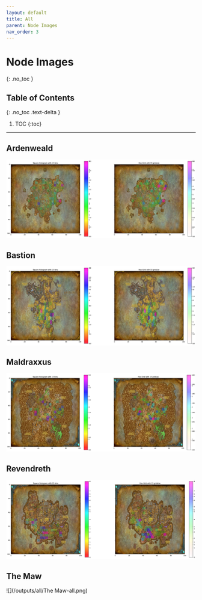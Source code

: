 ```yaml
---
layout: default
title: All
parent: Node Images
nav_order: 3
---
```


# Node Images
{: .no_toc }

## Table of Contents
{: .no_toc .text-delta }

1. TOC
{:toc}

---

## Ardenweald

![](/outputs/all/Ardenweald-all.png)

## Bastion

![](/outputs/all/Bastion-all.png)

## Maldraxxus

![](/outputs/all/Maldraxxus-all.png)

## Revendreth

![](/outputs/all/Revendreth-all.png)

## The Maw

![](/outputs/all/The Maw-all.png)

